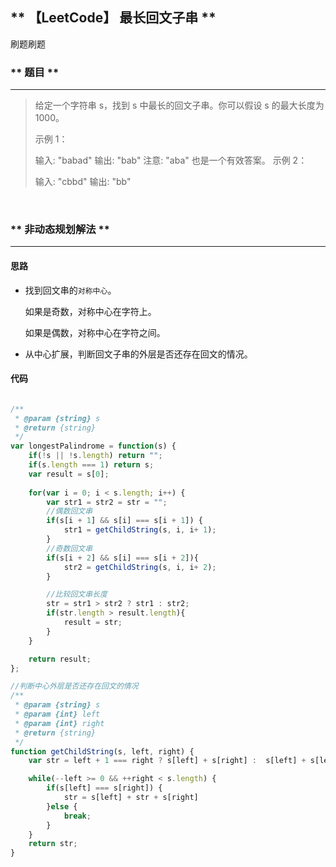 ## ** 【LeetCode】 最长回文子串 ** ##


刷题刷题
### ** 题目 ** ###
----------
> 给定一个字符串 s，找到 s 中最长的回文子串。你可以假设 s 的最大长度为 1000。
> 
> 示例 1：
> 
> 输入: "babad" 输出: "bab" 注意: "aba" 也是一个有效答案。 示例 2：
> 
> 输入: "cbbd" 输出: "bb"

&nbsp;

### ** 非动态规划解法 ** ###
----------


#### 思路 ####


 - 找到回文串的`对称中心`。

    如果是奇数，对称中心在字符上。

    如果是偶数，对称中心在字符之间。

 - 从中心扩展，判断回文子串的外层是否还存在回文的情况。


#### 代码 ####

```js

/**
 * @param {string} s
 * @return {string}
 */
var longestPalindrome = function(s) {
    if(!s || !s.length) return "";
    if(s.length === 1) return s;
    var result = s[0];
    
    for(var i = 0; i < s.length; i++) {
        var str1 = str2 = str = "";
        //偶数回文串
        if(s[i + 1] && s[i] === s[i + 1]) {
            str1 = getChildString(s, i, i+ 1);
        }
        //奇数回文串
        if(s[i + 2] && s[i] === s[i + 2]){
            str2 = getChildString(s, i, i+ 2);
        }

        //比较回文串长度
        str = str1 > str2 ? str1 : str2;
        if(str.length > result.length){
            result = str;
        }
    }

    return result;
};

//判断中心外层是否还存在回文的情况
/**
 * @param {string} s
 * @param {int} left
 * @param {int} right
 * @return {string}
 */
function getChildString(s, left, right) {  
    var str = left + 1 === right ? s[left] + s[right] :  s[left] + s[left + 1] + s[right];

    while(--left >= 0 && ++right < s.length) {
        if(s[left] === s[right]) {
            str = s[left] + str + s[right]
        }else {
            break;
        }
    }
    return str;
}
```
